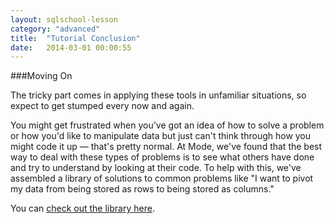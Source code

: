 ```yaml
---
layout: sqlschool-lesson
category: "advanced"
title:  "Tutorial Conclusion"
date:   2014-03-01 00:00:55
---
```


###Moving On
<!-- something generic-->

The tricky part comes in applying these tools in unfamiliar situations, so expect to get stumped every now and again.

You might get frustrated when you've got an idea of how to solve a problem or how you'd like to manipulate data but just can't think through how you might code it up &mdash; that's pretty normal. At Mode, we've found that the best way to deal with these types of problems is to see what others have done and try to understand by looking at their code. To help with this, we've assembled a library of solutions to common problems like "I want to pivot my data from being stored as rows to being stored as columns."

You can [check out the library here](LINK).
